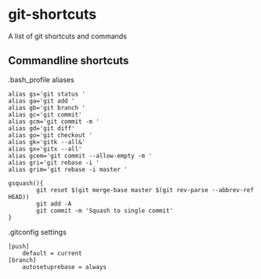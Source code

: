 # git-shortcuts
A list of git shortcuts and commands

## Commandline shortcuts

.bash_profile aliases
```
alias gs='git status '
alias ga='git add '
alias gb='git branch '
alias gc='git commit'
alias gcm='git commit -m '
alias gd='git diff'
alias go='git checkout '
alias gk='gitk --all&'
alias gx='gitx --all'
alias gcem='git commit --allow-empty -m '
alias gri='git rebase -i '
alias grim='git rebase -i master '

gsquash(){
        git reset $(git merge-base master $(git rev-parse --abbrev-ref HEAD))
        git add -A
        git commit -m 'Squash to single commit'
}

```

.gitconfig settings

```
[push]
	default = current
[branch]
	autosetuprebase = always
```

